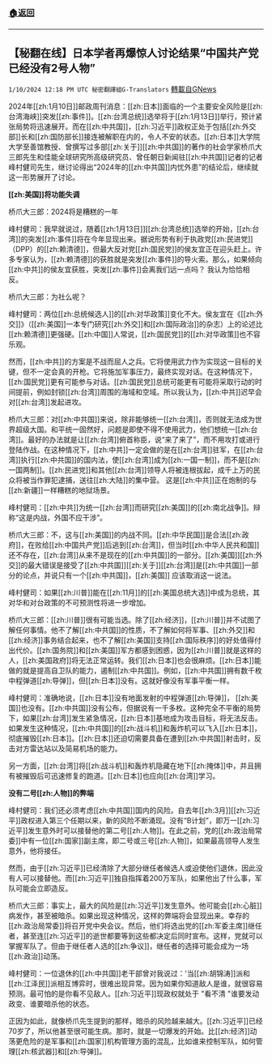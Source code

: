 ###  [:house:返回](README.md)
---


## 【秘翻在线】日本学者再爆惊人讨论结果“中国共产党已经没有2号人物”
`1/10/2024 12:18 PM UTC 秘密翻譯組G-Translators` [轉載自GNews](https://gnews.org/articles/2204713)

2024年[[zh:1月10日]]邮政周刊消息：[[zh:日本]]面临的一个主要安全风险是[[zh:台湾海峡]]突发[[zh:事件]]。[[zh:台湾总统]]选举将于[[zh:1月13日]]举行，预计紧张局势将迅速展开。而在[[zh:中共国]]，[[zh:习近平]]政权正处于包括[[zh:外交部]]长和[[zh:国防部长]]接连被解职在内的，令人不安的状态。[[zh:日本]]大学院大学至善馆教授、曾撰写过多部[[zh:关于]][[zh:中共国]]的著作的社会学家桥爪大三郎先生和佳能全球研究所高级研究员、曾任朝日新闻驻[[zh:中共国]]记者的记者峰村健司先生，继讨论得出“2024年的[[zh:中共国]]内忧外患”的结论后，继续就这一形势展开了讨论。

**[[zh:美国]]将功能失调**

桥爪大三郎：2024将是糟糕的一年

峰村健司：我早就说过，随着[[zh:1月13日]][[zh:台湾总统]]选举的开始，[[zh:台湾]]的突发[[zh:事件]]将在今年显现出来。据说形势有利于执政党[[zh:民进党]]（DPP）的[[zh:赖清德]]，但最大反对党[[zh:国民党]]的侯友宜正在迎头赶上。许多专家认为，[[zh:赖清德]]的获胜就是突发[[zh:事件]]的导火索。那么，如果倾向[[zh:中共]]的侯友宜获胜，突发[[zh:事件]]会离我们远一点吗？ 我认为恰恰相反。

桥爪大三郎：为社么呢？

峰村健司：两位[[zh:总统候选人]]的[[zh:对华政策]]变化不大。侯友宜在《[[zh:外交]]》（[[zh:美国]]一本专门研究[[zh:外交]]和[[zh:国际政治]]的杂志）上的论述比[[zh:赖清德]]更强硬。[[zh:中国]]人常说，[[zh:国民党]]的[[zh:对华政策]]也不容乐观。

然而，[[zh:中共]]的方案是不战而屈人之兵。它将使用武力作为实现这一目标的关键，但不一定会真的开枪。它将施加军事压力，最终实现对话。在这种情况下，[[zh:国民党]]更有可能参与对话。[[zh:国民党]]总统可能更有可能将采取行动的时间提前，例如封锁[[zh:台湾]]周围的海域和空域。所以我认为，[[zh:中共]]迟早会对[[zh:台湾]]发起进攻。

桥爪大三郎：对[[zh:中共国]]来说，除非能够统一[[zh:台湾]]，否则就无法成为世界超级大国。和平统一固然好，问题是即使不得不使用武力，他们想统一[[zh:台湾]]。最好的办法就是让[[zh:台湾]]俯首称臣，说“来了来了”，而不用攻打或进行登陆作战。在这种情况下，[[zh:中共]]一定会做的是在[[zh:台湾]]驻军，在[[zh:台湾]]执行[[zh:中共国]]的国内法，使[[zh:台湾]]成为[[zh:一国一制]]，而不是[[zh:一国两制]]。[[zh:民进党]]和其他[[zh:台湾]]领导人将被连根拔起，成千上万的民众将被当作罪犯逮捕，送往[[zh:大陆]]的集中营。 这是[[zh:中共]]正在炮制的与[[zh:新疆]]一样糟糕的地狱场景。

峰村健司：[[zh:中共]]为统一[[zh:台湾]]而研究[[zh:美国]]的[[zh:南北战争]]。辩称“这是内战，外国不应干涉”。

桥爪大三郎：不，这与[[zh:美国]]的内战不同。[[zh:中华民国]]是合法[[zh:政府]]，在败给[[zh:中国共产党]]后逃到[[zh:台湾]]，但当时[[zh:中华人民共和国]]还不存在，[[zh:台湾]]从来不是现在的[[zh:中共国]]的一部分。[[zh:美国]][[zh:外交]]的最大错误是接受了[[zh:中共国]][[zh:关于]][[zh:台湾]]是[[zh:中共国]]一部分的论点，并说只有一个[[zh:中共国]]，[[zh:美国]] 应该取消这一说法。

峰村健司：如果[[zh:川普]]能在[[zh:11月]]的[[zh:美国总统大选]]中成为总统，其对华和对台政策的不可预测性将进一步增加。

桥爪大三郎：[[zh:川普]]很有可能当选。除了[[zh:经济]]，[[zh:川普]]并不试图了解任何事情。他不了解[[zh:中共国]]的性质，不了解如何将军事、[[zh:外交]]和[[zh:经济]]事务结合起来，也不了解[[zh:美国]]支持[[zh:国际秩序]]的好处值得付出代价。[[zh:国务院]]和[[zh:美国]]军方都感到困惑，因为[[zh:川普]]就是这样的人，[[zh:美国政府]]将无法正常运转。我们[[zh:日本]]也会很麻烦。[[zh:日本]]能做的就是提高自卫队的能力，遏制[[zh:中共国]]。例如，[[zh:中共国]]拥有数千枚中程弹道[[zh:导弹]]，但[[zh:日本]]没有。这就好像没有军事平衡一样。

峰村健司：准确地说，[[zh:日本]]没有地面发射的中程弹道[[zh:导弹]]， [[zh:美国]]也没有。[[zh:中共国]]没有公布，但据说有一千多枚。这种完全不平衡的局势下，如果[[zh:台湾]]发生紧急情况，[[zh:日本]]基地成为攻击目标，将无法反击。如果发生这种情况，[[zh:中共国]]的[[zh:战斗机]]和轰炸机可以飞入[[zh:日本]]，彻底摧毁[[zh:日本]]。[[zh:日本]]还迫切需要具备在遭到[[zh:中共国]]射击时，反击对方雷达站以及简易机场的能力。

另一方面，[[zh:台湾]]将[[zh:战斗机]]和轰炸机隐藏在地下[[zh:掩体]]中，并且拥有被摧毁后可迅速修复的跑道。[[zh:日本]]也应向[[zh:台湾]]学习。

**没有二号[[zh:人物]]的弊端**

峰村健司：我们还必须考虑[[zh:中共国]]国内的风险。自去年[[zh:3月]][[zh:习近平]]政权进入第三个任期以来，新的风险不断涌现。没有“B计划”，即万一[[zh:习近平]]发生意外时可以接替他的第二号[[zh:人物]]。在此之前，党的[[zh:政治局常委]]中有一位[[zh:国家]]副主席，即二号或三号[[zh:人物]]，如果最高领导人发生意外，他将接任。

然而，由于[[zh:习近平]]已经清除了大部分继任者候选人或迫使他们退休，因此没有人可以接替他。而[[zh:习近平]]独自指挥着200万军队，如果他出了什么事，军队可能会立即造反。

桥爪大三郎：事实上，最大的风险是[[zh:习近平]]发生意外。他可能会[[zh:心脏]]病发作，甚至被暗杀。如果出现这种情况，这样的弊端将会显现出来。幸存的[[zh:政治局常委]]将召开党中央会议。然后，他们将选出党的[[zh:军委主席]]继任者，甚至连[[zh:习近平]]的逝世都要等到这些都决定后同时宣布。这样，党就可以掌握军队了。但由于继任者人选的[[zh:争议]]，继任者的选择可能会成为一场[[zh:政治]]动荡。

峰村健司：一位退休的[[zh:中共国]]老干部曾对我说过：'当[[zh:胡锦涛]]派和[[zh:江泽民]]派相互博弈时，很难出现异常。因为如果你知道敌人是谁，就很容易预测。最可怕的是你看不见敌人。[[zh:习近平]]现政权就处于 "看不清 "谁要发动政变、谁要暗杀他的状态。

正因为如此，就像桥爪先生提到的那样，暗杀的风险越来越大。[[zh:习近平]]已经70岁了，所以他甚至很可能生病。那时，就是一切爆发的开始。比[[zh:经济]]动荡更危险的是军事和[[zh:国家]]机构管理方面的混乱，比如谁来控制军队，如何管理[[zh:核武器]]和[[zh:导弹]]。
